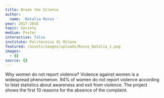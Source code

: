 ```yaml
---
title: Break the Silence
author:
  name: 'Natalia Rosso '
year: 2017-2018
topic: Society
medium: Poster
interactive: false
institute: Politecnico di Milano
featured: /assets/images/uploads/Rosso_Natalia_1.png
images:
  - {}
source: {}
---
```

Why women do not report violence? Violence against women is a widespread phenomenon. 94% of women do not report violence according to Istat statistics about awareness and exit from violence. The project shows the first 10 reasons for the absence of the complaint.
